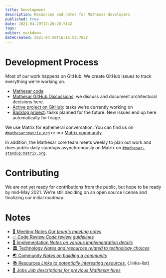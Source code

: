 ```yaml
---
title: Development
description: Resources and notes for Mathesar developers
published: true
date: 2021-04-29T17:28:20.514Z
tags: 
editor: markdown
dateCreated: 2021-04-20T16:15:59.765Z
---
```


# Development Process
Most of our work happens on GitHub. We create GitHub issues to track everything we're working on.

- [Mathesar code](https://github.com/centerofci/mathesar)
- [Mathesar GitHub Discussions](https://github.com/centerofci/mathesar/discussions): we discuss and document architectural decisions here.
- [Active project on GitHub](https://github.com/centerofci/mathesar/projects/1): tasks we're currently working on
- [Backlog project](https://github.com/centerofci/mathesar/projects/2): tasks planned for the future. New issues end up here automatically for triage.

We use Matrix for ephemeral conversation. You can find us on [`#mathesar:matrix.org`](https://matrix.to/#/#mathesar:matrix.org) or our [Matrix community](https://matrix.to/#/+mathesar:matrix.org).

In addition, the Mathesar core team meets weekly to plan out work and does public daily standups asynchronously on Matrix on [`#mathesar-standup:matrix.org`](https://matrix.to/#/#mathesar-standup:matrix.org).

# Contributing
We are not yet ready for contributions from the public, but hope to be ready by mid-May 2021. We're still deciding on an open source license and finalizing our initial roadmap.

# Notes
- [:memo: Meeting Notes *Our team's meeting notes*](/development/meeting-notes)
- [:white_check_mark: Code Review *Code review guidelines*](/development/code-review)
- [:wrench: Implementation *Notes on various implementation details*](/development/implementation)
- [:classical_building: Technology *Notes and resources related to technology choices*](/development/technology)
- [:earth_asia: Community *Notes on building a community*](/development/community)
- [:books: Resources *Links to potentially interesting resources.*](/development/resources)
{.links-list}
- [:briefcase: Jobs *Job descriptions for previous Mathesar hires*](/development/jobs)